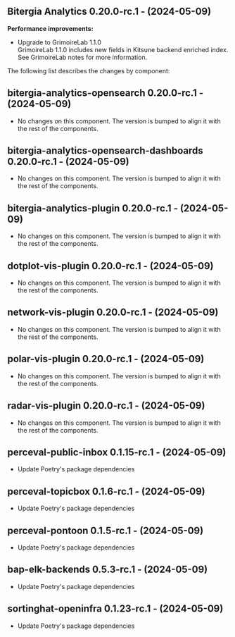 ## Bitergia Analytics 0.20.0-rc.1 - (2024-05-09)

**Performance improvements:**

 * Upgrade to GrimoireLab 1.1.0\
   GrimoireLab 1.1.0 includes new fields in Kitsune backend enriched
   index. See GrimoireLab notes for more information.

The following list describes the changes by component:

  ## bitergia-analytics-opensearch 0.20.0-rc.1 - (2024-05-09)
  
  * No changes on this component. The version is bumped to align it
    with the rest of the components.
  ## bitergia-analytics-opensearch-dashboards 0.20.0-rc.1 - (2024-05-09)
  
  * No changes on this component. The version is bumped to align it
    with the rest of the components.
  ## bitergia-analytics-plugin 0.20.0-rc.1 - (2024-05-09)
  
  * No changes on this component. The version is bumped to align it
    with the rest of the components.
  ## dotplot-vis-plugin 0.20.0-rc.1 - (2024-05-09)
  
  * No changes on this component. The version is bumped to align it
    with the rest of the components.
  ## network-vis-plugin 0.20.0-rc.1 - (2024-05-09)
  
  * No changes on this component. The version is bumped to align it
    with the rest of the components.
  ## polar-vis-plugin 0.20.0-rc.1 - (2024-05-09)
  
  * No changes on this component. The version is bumped to align it
    with the rest of the components.
  ## radar-vis-plugin 0.20.0-rc.1 - (2024-05-09)
  
  * No changes on this component. The version is bumped to align it
    with the rest of the components.
  ## perceval-public-inbox 0.1.15-rc.1 - (2024-05-09)
  
  * Update Poetry's package dependencies
  ## perceval-topicbox 0.1.6-rc.1 - (2024-05-09)
  
  * Update Poetry's package dependencies
  ## perceval-pontoon 0.1.5-rc.1 - (2024-05-09)
  
  * Update Poetry's package dependencies
  ## bap-elk-backends 0.5.3-rc.1 - (2024-05-09)
  
  * Update Poetry's package dependencies
  ## sortinghat-openinfra 0.1.23-rc.1 - (2024-05-09)
  
  * Update Poetry's package dependencies
